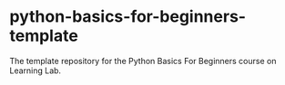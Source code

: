 # python-basics-for-beginners-template
The template repository for the Python Basics For Beginners course on Learning Lab.
